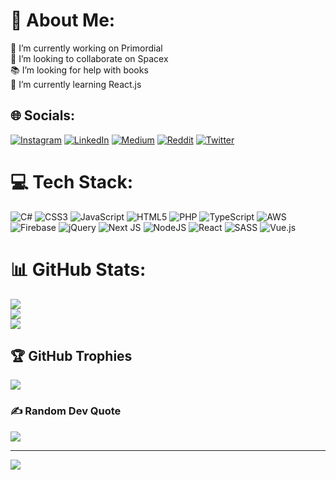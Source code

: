 # 🌌 About Me:
🏢 I’m currently working on Primordial<br>🚀 I’m looking to collaborate on Spacex<br>📚 I’m looking for help with books<br>🚧 I’m currently learning React.js<br>


## 🌐 Socials:
[![Instagram](https://img.shields.io/badge/Instagram-%23E4405F.svg?logo=Instagram&logoColor=white)](https://instagram.com/Pr0gramad0r) [![LinkedIn](https://img.shields.io/badge/LinkedIn-%230077B5.svg?logo=linkedin&logoColor=white)](https://linkedin.com/in/Programad0r) [![Medium](https://img.shields.io/badge/Medium-12100E?logo=medium&logoColor=white)](https://medium.com/@Programad0r) [![Reddit](https://img.shields.io/badge/Reddit-%23FF4500.svg?logo=Reddit&logoColor=white)](https://reddit.com/user/Programad0r) [![Twitter](https://img.shields.io/badge/Twitter-%231DA1F2.svg?logo=Twitter&logoColor=white)](https://twitter.com/Programad0rM) 

# 💻 Tech Stack:
![C#](https://img.shields.io/badge/c%23-%23239120.svg?style=for-the-badge&logo=c-sharp&logoColor=white) ![CSS3](https://img.shields.io/badge/css3-%231572B6.svg?style=for-the-badge&logo=css3&logoColor=white) ![JavaScript](https://img.shields.io/badge/javascript-%23323330.svg?style=for-the-badge&logo=javascript&logoColor=%23F7DF1E) ![HTML5](https://img.shields.io/badge/html5-%23E34F26.svg?style=for-the-badge&logo=html5&logoColor=white) ![PHP](https://img.shields.io/badge/php-%23777BB4.svg?style=for-the-badge&logo=php&logoColor=white) ![TypeScript](https://img.shields.io/badge/typescript-%23007ACC.svg?style=for-the-badge&logo=typescript&logoColor=white) ![AWS](https://img.shields.io/badge/AWS-%23FF9900.svg?style=for-the-badge&logo=amazon-aws&logoColor=white) ![Firebase](https://img.shields.io/badge/firebase-%23039BE5.svg?style=for-the-badge&logo=firebase) ![jQuery](https://img.shields.io/badge/jquery-%230769AD.svg?style=for-the-badge&logo=jquery&logoColor=white) ![Next JS](https://img.shields.io/badge/Next-black?style=for-the-badge&logo=next.js&logoColor=white) ![NodeJS](https://img.shields.io/badge/node.js-6DA55F?style=for-the-badge&logo=node.js&logoColor=white) ![React](https://img.shields.io/badge/react-%2320232a.svg?style=for-the-badge&logo=react&logoColor=%2361DAFB) ![SASS](https://img.shields.io/badge/SASS-hotpink.svg?style=for-the-badge&logo=SASS&logoColor=white) ![Vue.js](https://img.shields.io/badge/vuejs-%2335495e.svg?style=for-the-badge&logo=vuedotjs&logoColor=%234FC08D)
# 📊 GitHub Stats:
![](https://github-readme-stats.vercel.app/api?username=Programad0r&theme=vue-dark&hide_border=false&include_all_commits=true&count_private=true)<br/>
![](https://github-readme-streak-stats.herokuapp.com/?user=Programad0r&theme=vue-dark&hide_border=false)<br/>
![](https://github-readme-stats.vercel.app/api/top-langs/?username=Programad0r&theme=vue-dark&hide_border=false&include_all_commits=true&count_private=true&layout=compact)

## 🏆 GitHub Trophies
![](https://github-profile-trophy.vercel.app/?username=Programad0r&theme=juicyfresh&no-frame=false&no-bg=true&margin-w=4)

### ✍️ Random Dev Quote
![](https://quotes-github-readme.vercel.app/api?type=horizontal&theme=merko)

---
[![](https://visitcount.itsvg.in/api?id=Programad0r&icon=8&color=8)](https://visitcount.itsvg.in)



